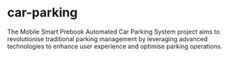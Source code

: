 # car-parking
The Mobile Smart Prebook Automated Car Parking System project aims to revolutionise traditional parking management by leveraging advanced technologies to enhance user experience and optimise parking operations.
